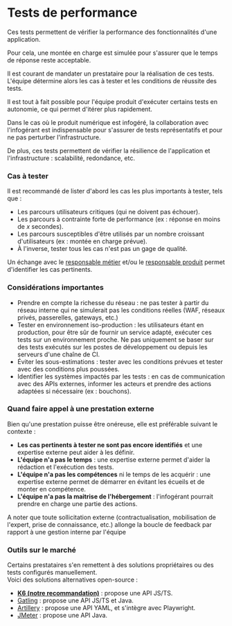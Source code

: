 # Tests de performance

Ces tests permettent de vérifier la performance des fonctionnalités d'une application.

Pour cela, une montée en charge est simulée pour s'assurer que le temps de réponse reste acceptable.

Il est courant de mandater un prestataire pour la réalisation de ces tests. L'équipe détermine alors les cas à tester et les conditions de réussite des tests.

Il est tout à fait possible pour l'équipe produit d'exécuter certains tests en autonomie, ce qui permet d'itérer plus rapidement.

Dans le cas où le produit numérique est infogéré, la collaboration avec l'infogérant est indispensable pour s'assurer de tests représentatifs et pour ne pas perturber l'infrastructure.

De plus, ces tests permettent de vérifier la résilience de l'application et l'infrastructure : scalabilité, redondance, etc.

### Cas à tester

Il est recommandé de lister d'abord les cas les plus importants à tester, tels que :

* Les parcours utilisateurs critiques (qui ne doivent pas échouer).
* Les parcours à contrainte forte de performance (ex : réponse en moins de _x_ secondes).
* Les parcours susceptibles d'être utilisés par un nombre croissant d'utilisateurs (ex : montée en charge prévue).
* À l'inverse, tester tous les cas n'est pas un gage de qualité.

Un échange avec le [responsable métier](../../preparer-et-lancer/les-differents-roles-et-metiers/responsable-metier.md) et/ou le [responsable produit](../../preparer-et-lancer/les-differents-roles-et-metiers/responsable-produit.md) permet d'identifier les cas pertinents.

### Considérations importantes

* Prendre en compte la richesse du réseau : ne pas tester à partir du réseau interne qui ne simulerait pas les conditions réelles (WAF, réseaux privés, passerelles, gateways, etc.)
* Tester en environnement iso-production : les utilisateurs étant en production, pour être sûr de fournir un service adapté, exécuter ces tests sur un environnement proche. Ne pas uniquement se baser sur des tests exécutés sur les postes de développement ou depuis les serveurs d'une chaîne de CI.
* Éviter les sous-estimations : tester avec les conditions prévues et tester avec des conditions plus poussées.
* Identifier les systèmes impactés par les tests : en cas de communication avec des APIs externes, informer les acteurs et prendre des actions adaptées si nécessaire (ex : bouchons).

### Quand faire appel à une prestation externe

Bien qu'une prestation puisse être onéreuse, elle est préférable suivant le contexte :

* **Les cas pertinents à tester ne sont pas encore identifiés** et une expertise externe peut aider à les définir.
* **L'équipe n'a pas le temps** : une expertise externe permet d'aider la rédaction et l'exécution des tests.
* **L'équipe n'a pas les compétences** ni le temps de les acquérir : une expertise externe permet de démarrer en évitant les écueils et de monter en compétence.
* **L'équipe n'a pas la maitrise de l'hébergement** : l'infogérant pourrait prendre en charge une partie des actions.

A noter que toute sollicitation externe (contractualisation, mobilisation de l'expert, prise de connaissance, etc.) allonge la boucle de feedback par rapport à une gestion interne par l'équipe

### Outils sur le marché

Certains prestataires s'en remettent à des solutions propriétaires ou des tests configurés manuellement.\
Voici des solutions alternatives open-source :

* [**K6 (notre recommandation)**](https://k6.io/) : propose une API JS/TS.
* [Gatling](https://docs.gatling.io/) : propose une API JS/TS et Java.
* [Artillery](https://github.com/artilleryio/artillery) : propose une API YAML, et s'intègre avec Playwright.
* [JMeter](https://jmeter.apache.org/) : propose une API Java.
